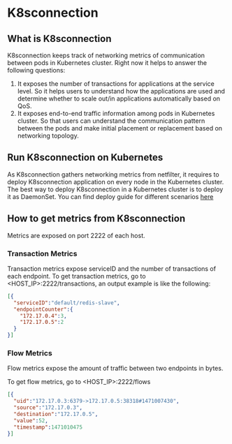 # K8sconnection

## What is K8sconnection
K8sconnection keeps track of networking metrics of communication between pods in Kubernetes cluster.
Right now it helps to answer the following questions:

1. It exposes the number of transactions for applications at the service level. So it helps users to understand how the applications are used and determine whether to scale out/in applications automatically based on QoS.
2. It exposes end-to-end traffic information among pods in Kubernetes cluster. So that users can understand the communication pattern between the pods and make initial placement or replacement based on networking topology.

## Run K8sconnection on Kubernetes
As K8sconnection gathers networking metrics from netfilter, it requires to deploy K8sconnection application on every node in the Kubernetes cluster. The best way to deploy K8sconnection in a Kubernetes cluster is to deploy it as DaemonSet.
You can find deploy guide for different scenarios [here](deploy)

## How to get metrics from K8sconnection
Metrics are exposed on port 2222 of each host.

### Transaction Metrics

Transaction metrics expose serviceID and the number of transactions of each endpoint.
To get transaction metrics, go to <HOST_IP>:2222/transactions, an output example is like the following:
```json
[{
  "serviceID":"default/redis-slave",
  "endpointCounter":{
    "172.17.0.4":3,
    "172.17.0.5":2
  }
}]
```

### Flow Metrics
Flow metrics expose the amount of traffic between two endpoints in bytes.

To get flow metrics, go to <HOST_IP>:2222/flows
```json
[{
  "uid":"172.17.0.3:6379->172.17.0.5:38318#1471007430",
  "source":"172.17.0.3",
  "destination":"172.17.0.5",
  "value":52,
  "timestamp":1471010475
}]
```
